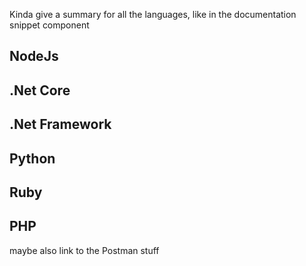 Kinda give a summary for all the languages, like in the documentation snippet component

## NodeJs
## .Net Core
## .Net Framework
## Python
## Ruby
## PHP

maybe also link to the Postman stuff

